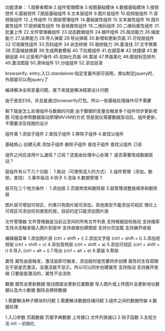 功能清单：
1.观察者模块
2.组件管理模块
3.视图基础模块
4.数据基础模块
5.按钮控件
6.面板控件
7.图层基础组件
8.文本层组件
9.图片层组件
10.视频层组件
11.音频层组件
12.上传组件
13.图层管理组件
14.基础属性组件
15.文本属性组件
16.图片属性组件
17.视频属性组件
18.音频属性组件
19.二维码组件
20.二维码属性组件
21.批量上传
22.文件管理器组件
23.动态数据组件
24.循环组件
25.拖动能力
26.缩放能力
27.全屏能力
28.导入弹窗
29.导出弹窗
30.新增和更新页面
31.可视层组件
32.可视属性组件
33.页码组件
34.状态转换
35.吸附能力
36.基准线
37.文字换算
38.页面缩放换算
39.生成两套模板
40.下拉框组件
41.右键菜单
42.快捷键
43.数据组装
44.记录用户操作
45.初始化页面
46.蒙层
47.界面美化
48.图层标签排列
49.激活图层
50.滑块组件
51.分组组件
52.添加目录



browserify:
entry:入口
standalone:指定变量外部可调用，类似制定jquery时，外部就可以用jquery了

编译解决全局变量问题，接下来就是解决框架设计问题

由于是走ES6，并且是通过browserify打包，所以一些基础处理操作可不需要

剩下就是怎么处理组件与数据的问题
由于数据的变量会触发多个组件同步更新视图
可能会参照数据驱动原理MVVM的方式
但是我仅需要数据变动后，组件更新，不需要涉及视图的设计




组件类
1.添加子组件
2.查找子组件
3.移除子组件
4.查找父组件



基础核心
  创建元素
  添加子组件
  删除子组件
  查找子组件
  查找父组件
  订阅



组件之间应该用什么通信？订阅？还是由处理中心处理？
是否需要改成数据驱动？

层组件有以下几个功能：
1.拖动（可使用混入的方式）
2.组件管理（添加，删除，查找）
3.事件驱动
4.钩子
5.渲染
6.数据管理
7.


层可在三个地方操作：
1.添加层
2.页面修改和删除层
3.层管理调整层顺序和删除层

图片层可增加可视区，约束只有图片层可添加，其他类型不能添加可视区
理论上可视区可添加任何类型的层，目前约定只能添加图片层


文件管理器
文件管理器是当前云空间的所有文件列表
支持根据鼠标拖动
支持搜索
支持点击触发插入图片到层中
支持直接创建图层
支持分页加载
支持展开收缩


编辑器菜单
1.添加图片层  (ctrl + shift + i)
2.添加文字层  (ctrl + shift + t)
3.添加视频层  (ctrl + shift + v)
4.添加音频层  (ctrl + shift + a)
5.添加可视区  (ctrl + shift + r)
6.导入 (ctrl + alt + i)
7.导出 (ctrl + alt + e)
8.蒙版
9.帮助


属性
属性由层触发，激活层即可触发，添加层时是否要同步创建
属性的生存周期在于层是否激活，没激活就不显示，所以可以同步创建属性
支持拖动
支持展开收缩
只要层是激活的，属性不会消失


数据
属性会更新数据
拖动图层会更新位置数据
导入图片或上传图片会更新地址数据以及大小数据
删除会移除数据



1.需要解决种子模块的问题
2.需要解决数据存储问题
3.组件之间的数据传输
4.数据处理


1.入口参数
  页面数据
  页面字典数据
  上传接口
  文件列表接口
2.钩子函数
3.主程方法
  init
  --初始化
  